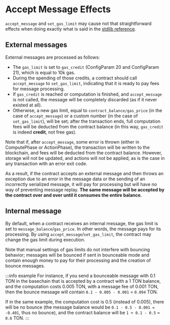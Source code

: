# Accept Message Effects

`accept_message` and `set_gas_limit` may cause not that straightforward effects when doing exactly what is said in the [stdlib reference](/develop/func/stdlib#accept_message).

## External messages

External messages are processed as follows: 
- The `gas_limit` is set to `gas_credit` (ConfigParam 20 and ConfigParam 21), which is equal to 10k gas.
- During the spending of those credits, a contract should call `accept_message` to `set_gas_limit`, indicating that it is ready to pay fees for message processing.
- If `gas_credit` is reached or computation is finished, and `accept_message` is not called, the message will be completely discarded (as if it never existed at all).
- Otherwise, a new gas limit, equal to `contract_balance/gas_price` (in the case of `accept_message`) or a custom number (in the case of `set_gas_limit`), will be set; after the transaction ends, full computation fees will be deducted from the contract balance (in this way, `gas_credit` is indeed **credit**, not free gas).


Note that if, after `accept_message`, some error is thrown (either in ComputePhase or ActionPhase), the transaction will be written to the blockchain, and fees will be deducted from the contract balance. However, storage will not be updated, and actions will not be applied, as is the case in any transaction with an error exit code. 

As a result, if the contract accepts an external message and then throws an exception due to an error in the message data or the sending of an incorrectly serialized message, it will pay for processing but will have no way of preventing message replay. **The same message will be accepted by the contract over and over until it consumes the entire balance.**



## Internal message

By default, when a contract receives an internal message, the gas limit is set to `message_balance`/`gas_price`. In other words, the message pays for its processing. By using `accept_message`/`set_gas_limit`, the contract may change the gas limit during execution. 

Note that manual settings of gas limits do not interfere with bouncing behavior; messages will be bounced if sent in bounceable mode and contain enough money to pay for their processing and the creation of bounce messages.

:::info example
For instance, if you send a bounceable message with 0.1 TON in the basechain that is accepted by a contract with a 1 TON balance, and the computation costs 0.005 TON, with a message fee of 0.001 TON, then the bounce message will contain `0.1 - 0.005 - 0.001` = `0.094` TON.

If in the same example, the computation cost is 0.5 (instead of 0.005), there will be no bounce (the message balance would be `0.1 - 0.5 - 0.001 = -0.401`, thus no bounce), and the contract balance will be `1 + 0.1 - 0.5` = `0.6` TON.
:::
